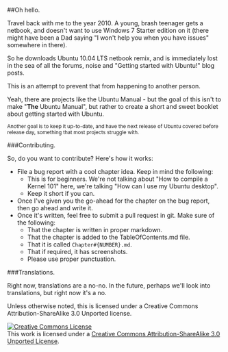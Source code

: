 ##Oh hello.

Travel back with me to the year 2010. A young, brash teenager gets a netbook, and
doesn't want to use Windows 7 Starter edition on it (there might have been a Dad saying 
"I won't help you when you have issues" somewhere in there).

So he downloads Ubuntu 10.04 LTS netbook remix, and is immediately lost in the sea
of all the forums, noise and "Getting started with Ubuntu!" blog posts.

This is an attempt to prevent that from happening to another person. 

Yeah, there are projects like the Ubuntu Manual - but the goal of this isn't to make
"**The** Ubuntu Manual", but rather to create a short and sweet booklet
about getting started with Ubuntu.

<sub>Another goal is to keep it up-to-date, and have the next release of Ubuntu covered
  before release day, something that most projects struggle with.
</sub>


###Contributing.

So, do you want to contribute? Here's how it works:

  - File a bug report with a cool chapter idea. Keep in mind the following:
    - This is for beginners. We're not talking about "How to compile a Kernel 101" here, we're talking "How can I use my Ubuntu desktop".
    - Keep it short if you can.
  - Once I've given you the go-ahead for the chapter on the bug report, then go ahead and write it.
  - Once it's written, feel free to submit a pull request in git. Make sure of the following:
    - That the chapter is written in proper markdown.
    - That the chapter is added to the TableOfContents.md file. 
    - That it is called `Chapter#{NUMBER}.md`.
    - That if required, it has screenshots. 
    - Please use proper punctuation. 
    
###Translations.

Right now, translations are a no-no. In the future, perhaps we'll look into translations, but right now
it's a no.


Unless otherwise noted, this is licensed under a
Creative Commons Attribution-ShareAlike 3.0 Unported license.

<a rel="license" href="http://creativecommons.org/licenses/by-sa/3.0/"><img alt="Creative Commons License" style="border-width:0" src="http://i.creativecommons.org/l/by-sa/3.0/88x31.png" /></a><br />This <span xmlns:dct="http://purl.org/dc/terms/" href="http://purl.org/dc/dcmitype/Text" rel="dct:type">work</span> is licensed under a <a rel="license" href="http://creativecommons.org/licenses/by-sa/3.0/">Creative Commons Attribution-ShareAlike 3.0 Unported License</a>.